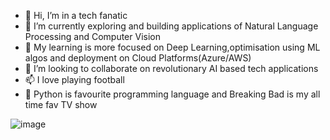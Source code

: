 - 👋 Hi, I’m in a tech fanatic
- 👀 I’m currently exploring and building applications of Natural Language Processing and Computer Vision 
- 🌱 My learning is more focused on Deep Learning,optimisation using ML algos and deployment on Cloud Platforms(Azure/AWS)
- 💞️ I’m looking to collaborate on revolutionary AI based tech applications 
- 📫 I love playing football
- 👨‍ Python is favourite programming language and Breaking Bad is my all time fav TV show


![image](https://user-images.githubusercontent.com/31504279/120887504-ee04cb00-c610-11eb-8468-16bf3ff7c1f2.png)

<!---
sockthem/sockthem is a ✨ special ✨ repository because its `README.md` (this file) appears on your GitHub profile.
You can click the Preview link to take a look at your changes.
--->
